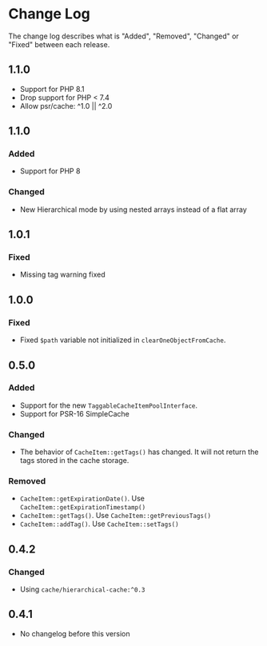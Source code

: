 # Change Log

The change log describes what is "Added", "Removed", "Changed" or "Fixed" between each release.

## 1.1.0

* Support for PHP 8.1
* Drop support for PHP < 7.4
* Allow psr/cache: ^1.0 || ^2.0

## 1.1.0

### Added

* Support for PHP 8

### Changed

* New Hierarchical mode by using nested arrays instead of a flat array

## 1.0.1

### Fixed

* Missing tag warning fixed

## 1.0.0

### Fixed

* Fixed `$path` variable not initialized in `clearOneObjectFromCache`.

## 0.5.0

### Added

* Support for the new `TaggableCacheItemPoolInterface`.
* Support for PSR-16 SimpleCache

### Changed

* The behavior of `CacheItem::getTags()` has changed. It will not return the tags stored in the cache storage.

### Removed

* `CacheItem::getExpirationDate()`. Use `CacheItem::getExpirationTimestamp()`
* `CacheItem::getTags()`. Use `CacheItem::getPreviousTags()`
* `CacheItem::addTag()`. Use `CacheItem::setTags()`

## 0.4.2

### Changed

* Using `cache/hierarchical-cache:^0.3`

## 0.4.1

* No changelog before this version
